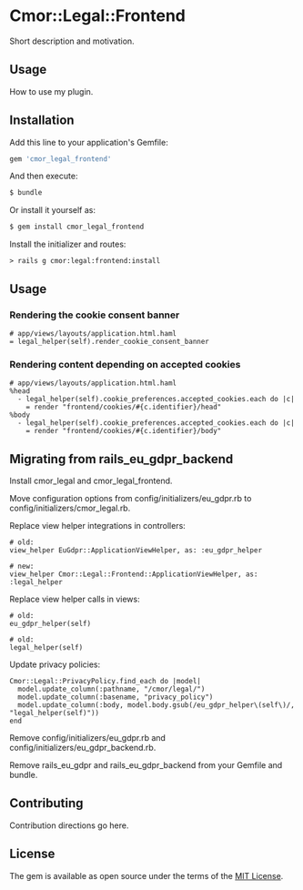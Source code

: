 # Cmor::Legal::Frontend
Short description and motivation.

## Usage
How to use my plugin.

## Installation
Add this line to your application's Gemfile:

```ruby
gem 'cmor_legal_frontend'
```

And then execute:
```bash
$ bundle
```

Or install it yourself as:
```bash
$ gem install cmor_legal_frontend
```

Install the initializer and routes:

    > rails g cmor:legal:frontend:install

## Usage

### Rendering the cookie consent banner

    # app/views/layouts/application.html.haml
    = legal_helper(self).render_cookie_consent_banner

### Rendering content depending on accepted cookies

    # app/views/layouts/application.html.haml
    %head
      - legal_helper(self).cookie_preferences.accepted_cookies.each do |c|
        = render "frontend/cookies/#{c.identifier}/head"
    %body
      - legal_helper(self).cookie_preferences.accepted_cookies.each do |c|
        = render "frontend/cookies/#{c.identifier}/body"

## Migrating from rails_eu_gdpr_backend

Install cmor_legal and cmor_legal_frontend.

Move configuration options from config/initializers/eu_gdpr.rb to config/initializers/cmor_legal.rb.

Replace view helper integrations in controllers:

    # old:
    view_helper EuGdpr::ApplicationViewHelper, as: :eu_gdpr_helper

    # new:
    view_helper Cmor::Legal::Frontend::ApplicationViewHelper, as: :legal_helper

Replace view helper calls in views:

    # old:
    eu_gdpr_helper(self)

    # old:
    legal_helper(self)

Update privacy policies:

    Cmor::Legal::PrivacyPolicy.find_each do |model|
      model.update_column(:pathname, "/cmor/legal/")
      model.update_column(:basename, "privacy_policy")
      model.update_column(:body, model.body.gsub(/eu_gdpr_helper\(self\)/, "legal_helper(self)"))
    end

Remove config/initializers/eu_gdpr.rb and config/initializers/eu_gdpr_backend.rb.

Remove rails_eu_gdpr and rails_eu_gdpr_backend from your Gemfile and bundle.

## Contributing
Contribution directions go here.

## License
The gem is available as open source under the terms of the [MIT License](https://opensource.org/licenses/MIT).
